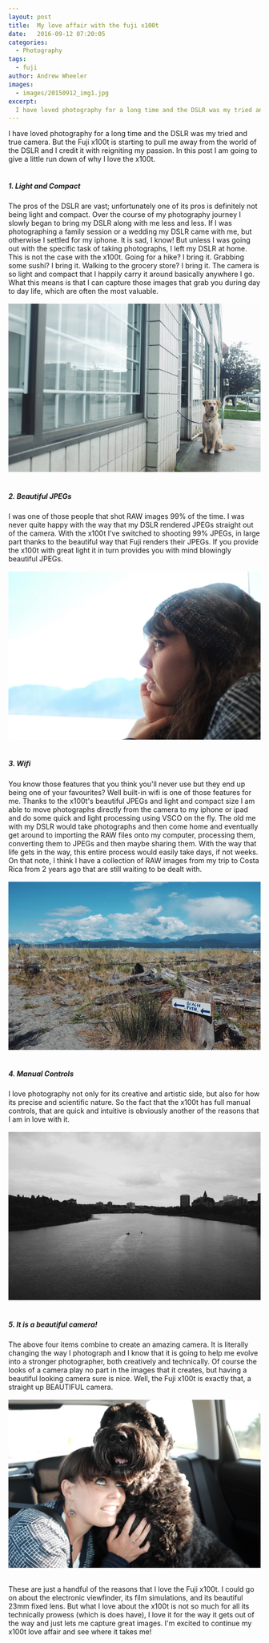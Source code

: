 ```yaml
---
layout: post
title:  My love affair with the fuji x100t 
date:   2016-09-12 07:20:05
categories:
  - Photography
tags:
  - fuji
author: Andrew Wheeler
images:
  - images/20150912_img1.jpg
excerpt:
  I have loved photography for a long time and the DSLR was my tried and true camera. But the Fuji x100t is starting to pull me away from the world of the DSLR and I credit it with reigniting my passion. In this post I am going to give a little run down of why I love the x100t. 
---
```


I have loved photography for a long time and the DSLR was my tried and true camera. But the Fuji x100t is starting to pull me away from the world of the DSLR and I credit it with reigniting my passion. In this post I am going to give a little run down of why I love the x100t. <br><br>

##### 1. Light and Compact

The pros of the DSLR are vast; unfortunately one of its pros is definitely not being light and compact. Over the course of my photography journey I slowly began to bring my DSLR along with me less and less. If I was photographing a family session or a wedding my DSLR came with me, but otherwise I settled for my iphone. It is sad, I know! But unless I was going out with the specific task of taking photographs, I left my DSLR at home. This is not the case with the x100t. Going for a hike? I bring it. Grabbing some sushi? I bring it. Walking to the grocery store? I bring it. The camera is so light and compact that I happily carry it around basically anywhere I go. What this means is that I can capture those images that grab you during day to day life, which are often the most valuable.<br><br>![dog](/images/20150912_img6.jpg)<br><br>

##### 2. Beautiful JPEGs

I was one of those people that shot RAW images 99% of the time. I was never quite happy with the way that my DSLR rendered JPEGs straight out of the camera. With the x100t I've switched to shooting 99% JPEGs, in large part thanks to the beautiful way that Fuji renders their JPEGs. If you provide the x100t with great light it in turn provides you with mind blowingly beautiful JPEGs.<br><br>![portrait](/images/20150912_img2.jpg)<br><br>

##### 3. Wifi

You know those features that you think you'll never use but they end up being one of your favourites? Well built-in wifi is one of those features for me. Thanks to the x100t's beautiful JPEGs and light and compact size I am able to move photographs directly from the camera to my iphone or ipad and do some quick and light processing using VSCO on the fly. The old me with my DSLR would take photographs and then come home and eventually get around to importing the RAW files onto my computer, processing them, converting them to JPEGs and then maybe sharing them. With the way that life gets in the way, this entire process would easily take days, if not weeks. On that note, I think I have a collection of RAW images from my trip to Costa Rica from 2 years ago that are still waiting to be dealt with.<br><br>![beach](/images/20150912_img3.jpg)<br><br>

##### 4. Manual Controls

I love photography not only for its creative and artistic side, but also for how its precise and scientific nature. So the fact that the x100t has full manual controls, that are quick and intuitive is obviously another of the reasons that I am in love with it. <br><br>![river](/images/20150912_img4.jpg)<br><br>

##### 5. It is a beautiful camera!

The above four items combine to create an amazing camera. It is literally changing the way I photograph and I know that it is going to help me evolve into a stronger photographer, both creatively and technically. Of course the looks of a camera play no part in the images that it creates, but having a beautiful looking camera sure is nice. Well, the Fuji x100t is exactly that, a straight up BEAUTIFUL camera. <br><br>![best-friends](/images/20150912_img7.jpg)<br><br>

These are just a handful of the reasons that I love the Fuji x100t. I could go on about the electronic viewfinder, its film simulations, and its beautiful 23mm fixed lens. But what I love about the x100t is not so much for all its technically prowess (which is does have), I love it for the way it gets out of the way and just lets me capture great images. I'm excited to continue my x100t love affair and see where it takes me!